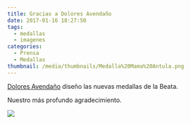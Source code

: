 ```yaml
---
title: Gracias a Dolores Avendaño
date: 2017-01-16 18:27:50
tags:
  - medallas
  - imagenes
categories:
  - Prensa
  - Medallas
thumbnail: /media/thumbnails/Medalla%20Mama%20Antula.png
---
```


[Dolores Avendaño](http://www.doloresavendano.com.ar/) diseño las nuevas medallas de la Beata.

Nuestro más profundo agradecimiento.

![](/media/thumbnails/Medalla%20Mama%20Antula.png)
